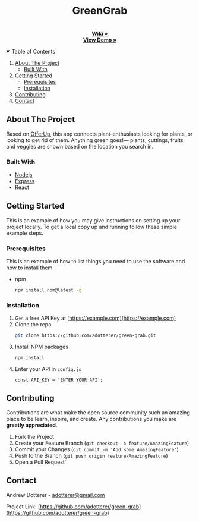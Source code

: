 <!-- PROJECT LOGO -->
<br />

  <h1 align="center">GreenGrab</h3>

  <p align="center">
    <br />
    <a href="https://github.com/adotterer/green-grab/wiki"><strong>Wiki »</strong></a>
    <br />
   <a href="https://greengrab.herokuapp.com/"><strong>View Demo »</strong></a>
    <br />
  </p>
</p>

<!-- TABLE OF CONTENTS -->
<details open="open">
  <summary>Table of Contents</summary>
  <ol>
    <li>
      <a href="#about-the-project">About The Project</a>
      <ul>
        <li><a href="#built-with">Built With</a></li>
      </ul>
    </li>
    <li>
      <a href="#getting-started">Getting Started</a>
      <ul>
        <li><a href="#prerequisites">Prerequisites</a></li>
        <li><a href="#installation">Installation</a></li>
      </ul>
    </li>
    <li><a href="#contributing">Contributing</a></li>
    <li><a href="#contact">Contact</a></li>
  </ol>
</details>

<!-- ABOUT THE PROJECT -->

## About The Project

Based on [OfferUp](https://offerup.com/), this app connects plant-enthusiasts looking for plants, or looking to get rid of them. Anything green goes!— plants, cuttings, fruits, and veggies are shown based on the location you search in.

### Built With

- [Nodejs](https://nodejs.org/en/)
- [Express](https://expressjs.com/)
- [React](https://reactjs.org/)

<!-- GETTING STARTED -->

## Getting Started

This is an example of how you may give instructions on setting up your project locally.
To get a local copy up and running follow these simple example steps.

### Prerequisites

This is an example of how to list things you need to use the software and how to install them.

- npm

  ```sh
  npm install npm@latest -g
  ```

### Installation

1. Get a free API Key at [https://example.com](https://example.com)
2. Clone the repo
   ```sh
   git clone https://github.com/adotterer/green-grab.git
   ```
3. Install NPM packages
   ```sh
   npm install
   ```
4. Enter your API in `config.js`
   ```JS
   const API_KEY = 'ENTER YOUR API';
   ```

<!-- CONTRIBUTING -->

## Contributing

Contributions are what make the open source community such an amazing place to be learn, inspire, and create. Any contributions you make are **greatly appreciated**.

1. Fork the Project
2. Create your Feature Branch (`git checkout -b feature/AmazingFeature`)
3. Commit your Changes (`git commit -m 'Add some AmazingFeature'`)
4. Push to the Branch (`git push origin feature/AmazingFeature`)
5. Open a Pull Request`

<!-- CONTACT -->

## Contact

Andrew Dotterer - adotterer@gmail.com

Project Link: [https://github.com/adotterer/green-grab](https://github.com/adotterer/green-grab)
